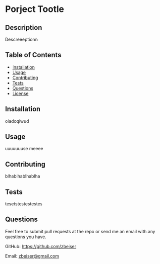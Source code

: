 # Porject Tootle

  

  ## Description
  
  Descreeeptionn

  ## Table of Contents

  - [Installation](#installation)
  - [Usage](#usage)
  - [Contributing](#contributing)
  - [Tests](#tests)
  - [Questions](#questions)
  - [License](#license)

  ## Installation

  oiadoqiwud

  ## Usage

  uuuuuuuse meeee

  ## Contributing

  blhablhablhablha

  ## Tests

  tesetstestestestes

  ## Questions

  Feel free to submit pull requests at the repo or send me an email with any questions you have.

  GitHub: https://github.com/zbeiser

  Email: zbeiser@gmail.com

  
